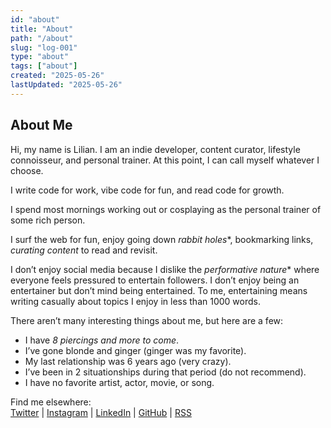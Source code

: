 ```yaml
---
id: "about"
title: "About"
path: "/about"
slug: "log-001"
type: "about"
tags: ["about"]
created: "2025-05-26"
lastUpdated: "2025-05-26"
---
```




## About Me

Hi, my name is Lilian. I am an indie developer, content curator, lifestyle connoisseur, and personal trainer. At this point, I can call myself whatever I choose.

I write code for work, vibe code for fun, and read code for growth.

I spend most mornings working out or cosplaying as the personal trainer of some rich person.

I surf the web for fun, enjoy going down *rabbit holes**, bookmarking links, *curating content* to read and revisit.

I don’t enjoy social media because I dislike the *performative nature** where everyone feels pressured to entertain followers. I don’t enjoy being an entertainer but don’t mind being entertained. To me, entertaining means writing casually about topics I enjoy in less than 1000 words.

There aren’t many interesting things about me, but here are a few:
- I have *8 piercings and more to come*.
- I’ve gone blonde and ginger (ginger was my favorite).
- My last relationship was 6 years ago (very crazy).
- I’ve been in 2 situationships during that period (do not recommend).
- I have no favorite artist, actor, movie, or song.

Find me elsewhere:  
[Twitter](https://x.com/lilian_ada_) | [Instagram](https://instagram.com/defitcreative) | [LinkedIn](https://www.linkedin.com/in/lilianada) | [GitHub](https://www.github.com/lilianada) | [RSS](https://braindump.lilyslab.xyz/rss.xml)